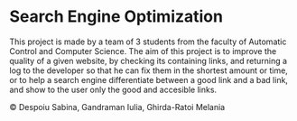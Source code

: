 # Search Engine Optimization 

This project is made by a team of 3 students from the faculty of Automatic Control and Computer Science. The aim of this project is to improve the quality of a given website, by checking its containing links, and returning a log to the developer so that he can fix them in the shortest amount or time, or to help a search engine differentiate between a good link and a bad link, and show to the user only the good and accesible links.

:copyright: Despoiu Sabina, Gandraman Iulia, Ghirda-Ratoi Melania
